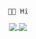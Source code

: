 <p align="center">
  <samp>👋🏻  Hi</samp>
  <br />
</p>
<p align="center">
<a href="https://github.com/anuraghazra/github-readme-stats">
    <img align="center" src="https://github-readme-stats.vercel.app/api/top-langs/?username=aceysx&bg_color=30,e55d87,5fc3e4&title_color=ffffff&icon_color=ffffff&text_color=ffffff&langs_count=8&hide=groovy,Objective-c,css,vue,shell&hide_title=false" />
</a>
<a href="https://github.com/anuraghazra/github-readme-stats">
    <img align="center" src="https://github-readme-stats.vercel.app/api?username=aceysx&show_icons=true&bg_color=30,e55d87,5fc3e4&title_color=ffffff&icon_color=ffffff&text_color=ffffff&line_height=30&hide_title=false" />
</a>
</p>
